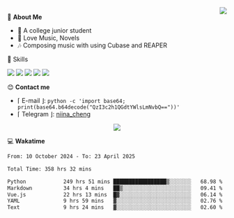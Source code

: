 <a href="#">
    <img align="right" src="https://github-readme-stats-tau-lilac-25.vercel.app/api?username=irorange27&count_private=true&show_icons=true&theme=transparent" />
</a>

💭 **About Me**

- 🏫 A college junior student
- 🍕 Love Music, Novels
- 🎶 Composing music with using Cubase and REAPER


🚀 Skills

![](https://img.shields.io/badge/-python-3e74a2?style=for-the-badge&logo=Python&logoColor=fff
)
![](https://img.shields.io/badge/-javascript-f0db4f?style=for-the-badge&logo=JavaScript&logoColor=fff
)
![](https://img.shields.io/badge/-vue3-41b883?style=for-the-badge&logo=Vue.js&logoColor=fff
)
![](https://img.shields.io/badge/-docker-2496ed?style=for-the-badge&logo=Docker&logoColor=fff
)
![](https://img.shields.io/badge/-linux-000000?style=for-the-badge&logo=Linux&logoColor=fff&color=000
)

😊 **Contact me**

- ⌈ E-mail ⌋: `python -c 'import base64; print(base64.b64decode("QzI3c2h1QGdtYWlsLmNvbQ=="))'`
- ⌈ Telegram ⌋: [niina_cheng](https://t.me/niina_cheng)

</p>
    <p align="center">
    <img src="https://profile-counter.glitch.me/{irorange27}/count.svg" />
</p>

💻 **Wakatime**

<!--START_SECTION:waka-->

```txt
From: 10 October 2024 - To: 23 April 2025

Total Time: 358 hrs 32 mins

Python            249 hrs 51 mins █████████████████▒░░░░░░░   68.98 %
Markdown          34 hrs 4 mins   ██▒░░░░░░░░░░░░░░░░░░░░░░   09.41 %
Vue.js            22 hrs 13 mins  █▓░░░░░░░░░░░░░░░░░░░░░░░   06.14 %
YAML              9 hrs 59 mins   ▓░░░░░░░░░░░░░░░░░░░░░░░░   02.76 %
Text              9 hrs 24 mins   ▓░░░░░░░░░░░░░░░░░░░░░░░░   02.60 %
```

<!--END_SECTION:waka-->
